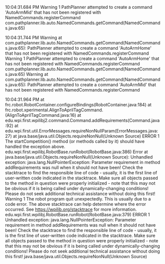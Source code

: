 ﻿10:04:31.684 PM
Warning  1  PathPlanner attempted to create a command 'AutoArmMid' that has not been registered with NamedCommands.registerCommand  com.pathplanner.lib.auto.NamedCommands.getCommand(NamedCommands.java:65) 

﻿10:04:31.744 PM
 Warning at com.pathplanner.lib.auto.NamedCommands.getCommand(NamedCommands.java:65): PathPlanner attempted to create a command 'AutoArmHome' that has not been registered with NamedCommands.registerCommand Warning  1  PathPlanner attempted to create a command 'AutoArmHome' that has not been registered with NamedCommands.registerCommand  com.pathplanner.lib.auto.NamedCommands.getCommand(NamedCommands.java:65)  Warning at com.pathplanner.lib.auto.NamedCommands.getCommand(NamedCommands.java:65): PathPlanner attempted to create a command 'AutoArmMid' that has not been registered with NamedCommands.registerCommand 

﻿10:04:31.964 PM
 	at frc.robot.RobotContainer.configureBindings(RobotContainer.java:184)  	at frc.robot.xperimental.AlignToAprilTagCommand.<init>(AlignToAprilTagCommand.java:16)  	at edu.wpi.first.wpilibj2.command.Command.addRequirements(Command.java:92)  	at edu.wpi.first.util.ErrorMessages.requireNonNullParam(ErrorMessages.java:27)  	at java.base/java.util.Objects.requireNonNull(Unknown Source) ERROR  1  The startCompetition() method (or methods called by it) should have handled the exception above.  edu.wpi.first.wpilibj.RobotBase.runRobot(RobotBase.java:386)  Error at java.base/java.util.Objects.requireNonNull(Unknown Source): Unhandled exception: java.lang.NullPointerException: Parameter requirement in method addRequirements was null when it should not have been!  Check the stacktrace to find the responsible line of code - usually, it is the first line of user-written code indicated in the stacktrace.  Make sure all objects passed to the method in question were properly initialized - note that this may not be obvious if it is being called under dynamically-changing conditions!  Please do not seek additional technical assistance without doing this first! Warning  1  The robot program quit unexpectedly. This is usually due to a code error.
  The above stacktrace can help determine where the error occurred.
  See https://wpilib.org/stacktrace for more information.  edu.wpi.first.wpilibj.RobotBase.runRobot(RobotBase.java:379) ERROR  1  Unhandled exception: java.lang.NullPointerException: Parameter requirement in method addRequirements was null when it should not have been!  Check the stacktrace to find the responsible line of code - usually, it is the first line of user-written code indicated in the stacktrace.  Make sure all objects passed to the method in question were properly initialized - note that this may not be obvious if it is being called under dynamically-changing conditions!  Please do not seek additional technical assistance without doing this first!  java.base/java.util.Objects.requireNonNull(Unknown Source) 
